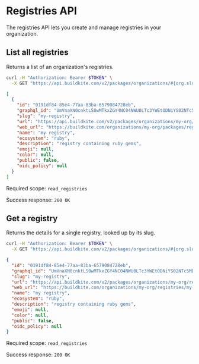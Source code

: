 # Registries API

The registries API lets you create and manage registries in your organization.

## List all registries

Returns a list of an organization's registries.

```bash
curl -H "Authorization: Bearer $TOKEN" \
  -X GET "https://api.buildkite.com/v2/packages/organizations/#{org.slug}/registries"
```

```json
[
  {
    "id": "0191df84-85e4-77aa-83ba-6579084728eb",
    "graphql_id": "UmVnaXN0cnktLS0wMTkxZGY4NC04NWU0LTc3YWEtODNiYS02NTc5MDg0NzI4ZWI=",
    "slug": "my-registry",
    "url": "https://api.buildkite.com/v2/packages/organizations/my-org/registries/my-registry",
    "web_url": "https://buildkite.com/organizations/my-org/packages/registries/my-registry",
    "name": "my registry",
    "ecosystem": "ruby",
    "description": "registry containing ruby gems",
    "emoji": null,
    "color": null,
    "public": false,
    "oidc_policy": null
  }
]
```

Required scope: `read_registries`

Success response: `200 OK`

## Get a registry

Returns the details for a single registry, looked up by its slug.

```bash
curl -H "Authorization: Bearer $TOKEN" \
  -X GET "https://api.buildkite.com/v2/packages/organizations/#{org.slug}/registries/#{registry.slug}"
```

```json
{
  "id": "0191df84-85e4-77aa-83ba-6579084728eb",
  "graphql_id": "UmVnaXN0cnktLS0wMTkxZGY4NC04NWU0LTc3YWEtODNiYS02NTc5MDg0NzI4ZWI=",
  "slug": "my-registry",
  "url": "https://api.buildkite.com/v2/packages/organizations/my-org/registries/my-registry",
  "web_url": "https://buildkite.com/organizations/my-org/registries/my-registry",
  "name": "my registry",
  "ecosystem": "ruby",
  "description": "registry containing ruby gems",
  "emoji": null,
  "color": null,
  "public": false,
  "oidc_policy": null
}
```

Required scope: `read_registries`

Success response: `200 OK`
